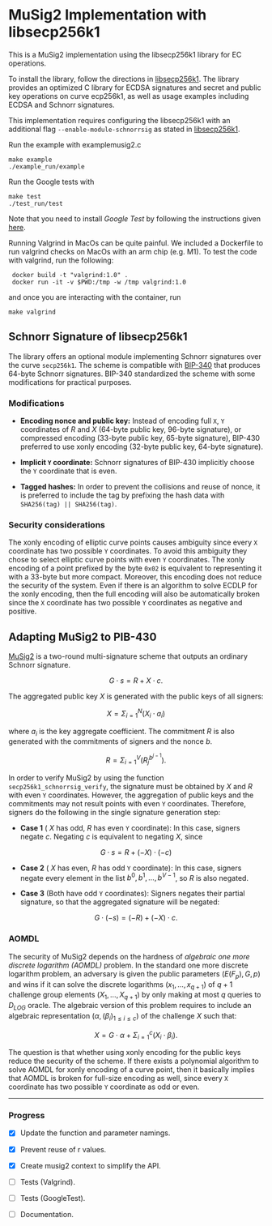 # MuSig2 Implementation with libsecp256k1

This is a MuSig2 implementation using the libsecp256k1 library for EC operations.

To install the library, follow the directions in [libsecp256k1](https://github.com/bitcoin-core/secp256k1).
The library provides an optimized C library for ECDSA signatures and secret and public key operations on curve ecp256k1, as well as usage examples including ECDSA and Schnorr signatures.

This implementation requires configuring the libsecp256k1 with an additional flag `--enable-module-schnorrsig` as stated in [libsecp256k1](https://github.com/bitcoin-core/secp256k1).

Run the example with examplemusig2.c

```shell
make example
./example_run/example
```

Run the Google tests with

```shell
make test
./test_run/test
```

Note that you need to install *Google Test* by following the instructions given [here](https://google.github.io/googletest/).

Running Valgrind in MacOs can be quite painful.
We included a Dockerfile to run valgrind checks on MacOs with an arm chip (e.g. M1).
To test the code with valgrind, run the following:
```shell
 docker build -t "valgrind:1.0" .
 docker run -it -v $PWD:/tmp -w /tmp valgrind:1.0
```

and once you are interacting with the container, run
```shell
make valgrind
```

## Schnorr Signature of libsecp256k1

The library offers an optional module implementing Schnorr signatures over the curve `secp256k1`. 
The scheme is compatible with [BIP-340](https://github.com/bitcoin/bips/blob/master/bip-0340.mediawiki) that produces 64-byte Schnorr signatures. 
BIP-340 standardized the scheme with some modifications for practical purposes.


### Modifications

- **Encoding nonce and public key:**
Instead of encoding full `X`, `Y` coordinates of $R$ and $X$ (64-byte public key, 96-byte signature), or compressed encoding (33-byte public key, 65-byte signature), BIP-430 preferred to use xonly encoding (32-byte public key, 64-byte signature).

- **Implicit `Y` coordinate:**
Schnorr signatures of BIP-430 implicitly choose the `Y` coordinate that is even.

- **Tagged hashes:**
In order to prevent the collisions and reuse of nonce, it is preferred to include the tag by prefixing the hash data with `SHA256(tag) || SHA256(tag)`.

### Security considerations

The xonly encoding of elliptic curve points causes ambiguity since every `X` coordinate has two possible `Y` coordinates. 
To avoid this ambiguity they chose to select elliptic curve points with even `Y` coordinates.
The xonly encoding of a point prefixed by the byte `0x02` is equivalent to representing it with a 33-byte but more compact. 
Moreover, this encoding does not reduce the security of the system. 
Even if there is an algorithm to solve ECDLP for the xonly encoding, then the full encoding will also be automatically broken since the `X` coordinate has two possible `Y` coordinates as negative and positive.

## Adapting MuSig2 to PIB-430

[MuSig2](https://eprint.iacr.org/2020/1261.pdf) 
is a two-round multi-signature scheme that outputs an ordinary Schnorr signature.

$$ G \cdot s = R + X \cdot c. $$

The aggregated public key $X$ is generated with the public keys of all signers:

$$ X = \Sigma_{i = 1}^{N} (X_i \cdot a_i) $$

where $a_i$ is the key aggregate coefficient.
The commitment $R$ is also generated with the commitments of signers and the nonce $b$.

$$ R = \Sigma_{i = 1}^{V}(R_j^{b^{j-1}}). $$

In order to verify MuSig2 by using the function `secp256k1_schnorrsig_verify`, the signature must be obtained by $X$ and $R$ with even `Y` coordinates.
However, the aggregation of public keys and the commitments may not result points with even `Y` coordinates. 
Therefore, signers do the following in the single signature generation step:


- **Case 1** ( $X$ has odd, $R$ has even `Y` coordinate): In this case, signers negate $c$. 
Negating $c$ is equivalent to negating $X$, since

$$ G \cdot s = R + (-X) \cdot (-c) $$

- **Case 2** ( $X$ has even, $R$ has odd `Y` coordinate): In this case, 
signers negate every element in the list $b^0, b^1, \ldots, b^{V-1}$, so $R$ is also negated.

- **Case 3** (Both have odd `Y` coordinates): Signers negates their partial signature, so that the aggregated signature will be negated:

$$ G \cdot (-s) = (-R) + (-X) \cdot c. $$

### AOMDL
The security of MuSig2 depends on the hardness of *algebraic one more discrete logarithm (AOMDL)* problem. 
In the standard one more discrete logarithm problem, an adversary is given the public parameters $(E(F_p), G, p)$ and wins if it can solve the discrete logarithms $(x_1, \ldots, x_{q+1})$ of $q+1$ challenge group elements $(X_1, \ldots, X_{q+1})$ by only making at most $q$ queries to $D_{LOG}$ oracle.
The algebraic version of this problem requires to include an algebraic representation $(\alpha, (\beta_i)_{1 \leq i \leq c})$ 
of the challenge $X$ such that:

$$ X = G \cdot \alpha + \Sigma_{i = 1}^{c}(X_i \cdot \beta_i). $$

The question is that whether using xonly encoding for the public keys reduce the security of the scheme.
If there exists a polynomial algorithm to solve AOMDL for xonly encoding of a curve point, then it basically implies that AOMDL is broken for full-size encoding as well, since every `X` coordinate has two possible `Y` coordinate as odd or even. 



___

### Progress

- [x] Update the function and parameter namings.
- [x] Prevent reuse of r values.
- [x] Create musig2 context to simplify the API.
- [ ] Tests (Valgrind).
- [ ] Tests (GoogleTest).
- [ ] Documentation.

